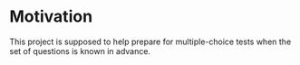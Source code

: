 # Motivation

This project is supposed to help prepare for multiple-choice
tests when the set of questions is known in advance.
